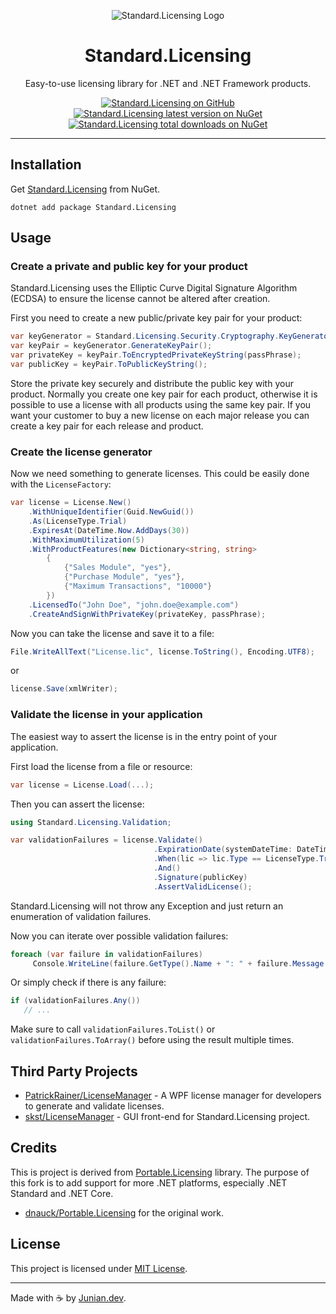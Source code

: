 <p align="center"><img src="https://raw.githubusercontent.com/junian/Standard.Licensing/master/assets/img/standard-licensing-logo.png" alt="Standard.Licensing Logo"></p>

<h1 align="center">Standard.Licensing</h1>

<p align="center">Easy-to-use licensing library for .NET and .NET Framework products.</p>

<p align="center">
    <a href="https://github.com/junian/Standard.Licensing/"><img src="https://img.shields.io/badge/GitHub-%23121011.svg?logo=github&logoColor=white&style=for-the-badge" alt="Standard.Licensing on GitHub" title="Standard.Licensing on GitHub"></a>
    <a href="https://www.nuget.org/packages/Standard.Licensing/"><img src="https://img.shields.io/nuget/v/Standard.Licensing.svg?style=for-the-badge" alt="Standard.Licensing latest version on NuGet" title="Standard.Licensing latest version on NuGet"></a>
    <a href="https://www.nuget.org/packages/Standard.Licensing/"><img src="https://img.shields.io/nuget/dt/Standard.Licensing.svg?style=for-the-badge" alt="Standard.Licensing total downloads on NuGet" title="Standard.Licensing total downloads on NuGet"></a>
</p>

----

<!--
![Standard.Licensing Logo](https://raw.githubusercontent.com/junian/Standard.Licensing/master/assets/img/standard-licensing-logo.png)

# Standard.Licensing

Easy-to-use licensing library for .NET and .NET Framework products.
-->

## Installation

Get [Standard.Licensing](https://www.nuget.org/packages/Standard.Licensing/) from NuGet.

```shell
dotnet add package Standard.Licensing
```

## Usage

### Create a private and public key for your product

Standard.Licensing uses the Elliptic Curve Digital Signature Algorithm (ECDSA) to ensure the license cannot be altered after creation.

First you need to create a new public/private key pair for your product:

```csharp
var keyGenerator = Standard.Licensing.Security.Cryptography.KeyGenerator.Create(); 
var keyPair = keyGenerator.GenerateKeyPair(); 
var privateKey = keyPair.ToEncryptedPrivateKeyString(passPhrase);  
var publicKey = keyPair.ToPublicKeyString();
```

Store the private key securely and distribute the public key with your product.
Normally you create one key pair for each product, otherwise it is possible to use a license with all products using the same key pair.
If you want your customer to buy a new license on each major release you can create a key pair for each release and product.

### Create the license generator

Now we need something to generate licenses. This could be easily done with the `LicenseFactory`:

```csharp
var license = License.New()  
    .WithUniqueIdentifier(Guid.NewGuid())  
    .As(LicenseType.Trial)  
    .ExpiresAt(DateTime.Now.AddDays(30))  
    .WithMaximumUtilization(5)  
    .WithProductFeatures(new Dictionary<string, string>  
        {  
            {"Sales Module", "yes"},  
            {"Purchase Module", "yes"},  
            {"Maximum Transactions", "10000"}  
        })  
    .LicensedTo("John Doe", "john.doe@example.com")  
    .CreateAndSignWithPrivateKey(privateKey, passPhrase);
```

Now you can take the license and save it to a file:

```csharp
File.WriteAllText("License.lic", license.ToString(), Encoding.UTF8);
```

or

```csharp
license.Save(xmlWriter);
```

### Validate the license in your application ###

The easiest way to assert the license is in the entry point of your application.

First load the license from a file or resource:

```csharp
var license = License.Load(...);
```

Then you can assert the license:

```csharp
using Standard.Licensing.Validation;

var validationFailures = license.Validate()  
                                .ExpirationDate(systemDateTime: DateTime.Now)  
                                .When(lic => lic.Type == LicenseType.Trial)  
                                .And()  
                                .Signature(publicKey)  
                                .AssertValidLicense();
```

Standard.Licensing will not throw any Exception and just return an enumeration of validation failures.

Now you can iterate over possible validation failures:

```csharp
foreach (var failure in validationFailures)
     Console.WriteLine(failure.GetType().Name + ": " + failure.Message + " - " + failure.HowToResolve);
```

Or simply check if there is any failure:

```csharp
if (validationFailures.Any())
   // ...
```

Make sure to call `validationFailures.ToList()` or `validationFailures.ToArray()` before using the result multiple times.

## Third Party Projects

- [PatrickRainer/LicenseManager](https://github.com/PatrickRainer/LicenseManager) - A WPF license manager for developers to generate and validate licenses.
- [skst/LicenseManager](https://github.com/skst/LicenseManager) - GUI front-end for Standard.Licensing project.

## Credits

This is project is derived from [Portable.Licensing](https://github.com/dnauck/Portable.Licensing/) library.
The purpose of this fork is to add support for more .NET platforms, especially .NET Standard and .NET Core.

- [dnauck/Portable.Licensing](https://github.com/dnauck/Portable.Licensing/) for the original work.

## License

This project is licensed under [MIT License](https://github.com/junian/Standard.Licensing/blob/master/LICENSE).

---

Made with ☕ by [Junian.dev](https://www.junian.dev).
